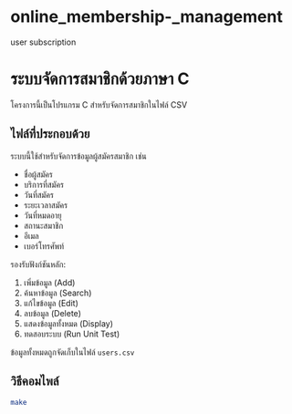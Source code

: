 # online_membership-_management
user subscription
# ระบบจัดการสมาชิกด้วยภาษา C

โครงการนี้เป็นโปรแกรม C สำหรับจัดการสมาชิกในไฟล์ CSV


## ไฟล์ที่ประกอบด้วย
ระบบนี้ใช้สำหรับจัดการข้อมูลผู้สมัครสมาชิก เช่น
- ชื่อผู้สมัคร
- บริการที่สมัคร
- วันที่สมัคร
- ระยะเวลาสมัคร
- วันที่หมดอายุ
- สถานะสมาชิก
- อีเมล
- เบอร์โทรศัพท์

รองรับฟังก์ชันหลัก:
1. เพิ่มข้อมูล (Add)
2. ค้นหาข้อมูล (Search)
3. แก้ไขข้อมูล (Edit)
4. ลบข้อมูล (Delete)
5. แสดงข้อมูลทั้งหมด (Display)
6. ทดสอบระบบ (Run Unit Test)

ข้อมูลทั้งหมดถูกจัดเก็บในไฟล์ `users.csv`

## วิธีคอมไพล์
```bash
make
